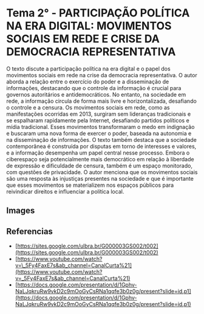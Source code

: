 # Tema 2° - PARTICIPAÇÃO POLÍTICA NA ERA DIGITAL: MOVIMENTOS SOCIAIS EM REDE E CRISE DA DEMOCRACIA REPRESENTATIVA

O texto discute a participação política na era digital e o papel dos movimentos sociais em rede na crise da democracia representativa. O autor aborda a relação entre o exercício do poder e a disseminação de informações, destacando que o controle da informação é crucial para governos autoritários e antidemocráticos. No entanto, na sociedade em rede, a informação circula de forma mais livre e horizontalizada, desafiando o controle e a censura. Os movimentos sociais em rede, como as manifestações ocorridas em 2013, surgiram sem lideranças tradicionais e se espalharam rapidamente pela Internet, desafiando partidos políticos e mídia tradicional. Esses movimentos transformaram o medo em indignação e buscaram uma nova forma de exercer o poder, baseada na autonomia e na disseminação de informações. O texto também destaca que a sociedade contemporânea é construída por disputas em torno de interesses e valores, e a informação desempenha um papel central nesse processo. Embora o ciberespaço seja potencialmente mais democrático em relação à liberdade de expressão e dificuldade de censura, também é um espaço monitorado, com questões de privacidade. O autor menciona que os movimentos sociais são uma resposta às injustiças presentes na sociedade e que é importante que esses movimentos se materializem nos espaços públicos para reivindicar direitos e influenciar a política local.

## Images

## Referencias

- [https://sites.google.com/ulbra.br/G000003GS002/t002](https://sites.google.com/ulbra.br/G000003GS002/t002)
- [https://www.youtube.com/watch?v=\_5Fy4FaxE7s&ab_channel=CanalCurta%21](https://www.youtube.com/watch?v=_5Fy4FaxE7s&ab_channel=CanalCurta%21)
- [https://docs.google.com/presentation/d/1Gphv-NaLJqkruRw9vkD2c9mOoGyCsRNa1qqfe3b0z0g/present?slide=id.p1](https://docs.google.com/presentation/d/1Gphv-NaLJqkruRw9vkD2c9mOoGyCsRNa1qqfe3b0z0g/present?slide=id.p1)
